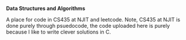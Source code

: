 **Data Structures and Algorithms**

A place for code in CS435 at NJIT and leetcode. Note, CS435 at NJIT is done purely through psuedocode, the code uploaded here is purely because I like to write clever solutions in C.
